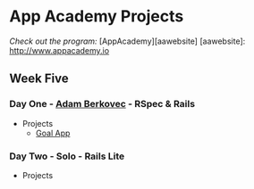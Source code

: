 # App Academy Projects

_Check out the program:_ [AppAcademy][aawebsite]
[aawebsite]: http://www.appacademy.io

## Week Five

### Day One - [Adam Berkovec][ajberk] - RSpec & Rails

+ Projects
  + [Goal App][goalapp]

[goalapp]: ./D1_AdamBerkovec/goal_app
[ajberk]: http://github.com/ajberk

### Day Two - Solo - Rails Lite

+ Projects
